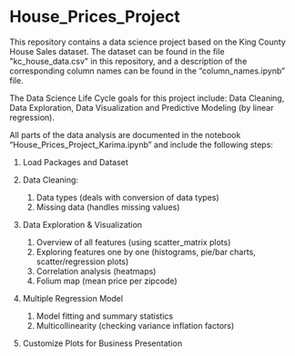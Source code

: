 # House_Prices_Project

This repository contains a data science project based on the King County House Sales dataset. The dataset can be found in the file "kc_house_data.csv" in this repository, and a description of the corresponding column names can be found in the “column_names.ipynb” file.

The Data Science Life Cycle goals for this project include: Data Cleaning, Data Exploration, Data Visualization and Predictive Modeling (by linear regression).

All parts of the data analysis are documented in the notebook “House_Prices_Project_Karima.ipynb” and include the following steps:

1.	Load Packages and Dataset

2.	Data Cleaning:
	  1.	Data types (deals with conversion of data types)
	  2.	Missing data (handles missing values)
  
3.	Data Exploration & Visualization
	  1.	Overview of all features (using scatter_matrix plots)
	  2.	Exploring features one by one (histograms, pie/bar charts, scatter/regression plots)
	  3.	Correlation analysis (heatmaps)
	  4.	Folium map (mean price per zipcode)
  
4.	Multiple Regression Model
	  1.	Model fitting and summary statistics
	  2.	Multicollinearity (checking variance inflation factors)
    
5.  Customize Plots for Business Presentation
